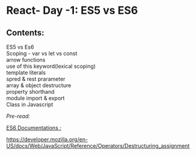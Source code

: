 # React- Day -1: ES5 vs ES6

## Contents:

ES5 vs Es6  
Scoping - var vs let vs const  
arrow functions  
use of this keyword(lexical scoping)  
template literals  
spred & rest prarameter  
array & object destructure  
property shorthand  
module import & export  
Class in Javascript

_Pre-read:_

[ES6 Documentations : ](http://es6-features.org/)

https://developer.mozilla.org/en-US/docs/Web/JavaScript/Reference/Operators/Destructuring_assignment
